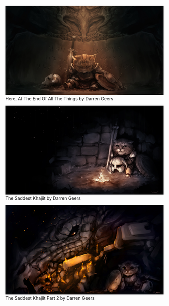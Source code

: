 [![Here, At The End Of All The Things by Darren Geers](here__at_the_end_of_all_the_things__by_darrengeers_d73dy37.jpg "Here, At The End Of All The Things by Darren Geers")](here__at_the_end_of_all_the_things__by_darrengeers_d73dy37.jpg)
Here, At The End Of All The Things by Darren Geers

[![The Saddest Khajiit by Darren Geers](the_saddest_khajiit_by_darrengeers_d70eql2.jpg "The Saddest Khajiit by Darren Geers")](the_saddest_khajiit_by_darrengeers_d70eql2.jpg)
The Saddest Khajiit by Darren Geers

[![The Saddest Khajiit Part 2 by Darren Geers](the_saddest_khajiit_part_2_by_darrengeers_d716zbk.jpg "The Saddest Khajiit Part 2 by Darren Geers")](the_saddest_khajiit_part_2_by_darrengeers_d716zbk.jpg)
The Saddest Khajiit Part 2 by Darren Geers


